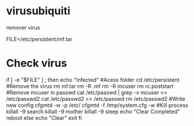 # virusubiquiti
remover virus

FILE=/etc/persistent/mf.tar

# Check virus
if [ -e "$FILE" ] ; then
    echo "Infected"
    #Acess folder
    cd /etc/persistent
    #Remove the virus
    rm mf.tar
    rm -R .mf
    rm -R mcuser
    rm rc.poststart
    #Remove mcuser in passwd
    cat /etc/passwd | grep -v mcuser >> /etc/passwd2
    cat /etc/passwd2 >> /etc/passwd
    rm /etc/passwd2
    #Write new config
    cfgmtd -w -p /etc/
    cfgmtd -f /tmp/system.cfg -w
    #Kill process
    killall -9 search
    killall -9 mother
    killall -9 sleep
    echo "Clear Completed"
    reboot
else
    echo "Clear"
    exit
fi

